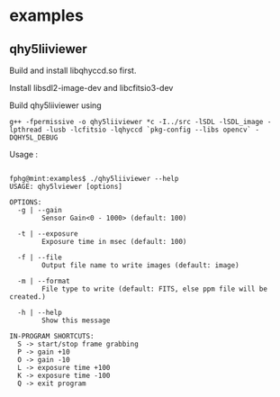 examples
======

qhy5liiviewer
----------------
Build and install libqhyccd.so first.

Install libsdl2-image-dev and libcfitsio3-dev

Build qhy5liiviewer using

    g++ -fpermissive -o qhy5liiviewer *c -I../src -lSDL -lSDL_image -lpthread -lusb -lcfitsio -lqhyccd `pkg-config --libs opencv` -DQHY5L_DEBUG

Usage :

<pre><code>
fphg@mint:examples$ ./qhy5liiviewer --help
USAGE: qhy5lviewer [options]

OPTIONS:
  -g | --gain <gain>
        Sensor Gain<0 - 1000> (default: 100)

  -t | --exposure <exposure>
        Exposure time in msec (default: 100)

  -f | --file <filename>
        Output file name to write images (default: image)

  -m | --format <fmt>
        File type to write (default: FITS, else ppm file will be created.)

  -h | --help
        Show this message

IN-PROGRAM SHORTCUTS:
  S -> start/stop frame grabbing
  P -> gain +10
  O -> gain -10
  L -> exposure time +100
  K -> exposure time -100
  Q -> exit program
</code></pre>
